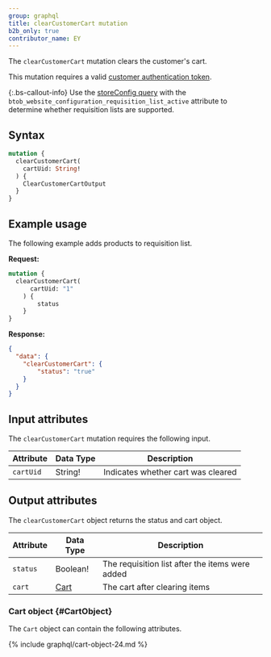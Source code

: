 ```yaml
---
group: graphql
title: clearCustomerCart mutation
b2b_only: true
contributor_name: EY
---
```

The `clearCustomerCart` mutation clears the customer's cart.

This mutation requires a valid [customer authentication token]({{page.baseurl}}/graphql/mutations/generate-customer-token.html).

{:.bs-callout-info}
Use the [storeConfig query]({{page.baseurl}}/graphql/queries/store-config.html) with the `btob_website_configuration_requisition_list_active` attribute to determine whether requisition lists are supported.

## Syntax

```graphql
mutation {
  clearCustomerCart(
    cartUid: String!
  ) {
    ClearCustomerCartOutput
  }
}
```

## Example usage

The following example adds products to requisition list.

**Request:**

``` graphql
mutation {
  clearCustomerCart(
      cartUid: "1"
    ) {
        status
    }
}
```

**Response:**

``` json
{
  "data": {
    "clearCustomerCart": {
        "status": "true"
    }
  }
}
```

## Input attributes

The `clearCustomerCart` mutation requires the following input.

Attribute |  Data Type | Description
--- | --- | ---
`cartUid`| String! | Indicates whether cart was cleared

## Output attributes

The `clearCustomerCart` object returns the status and cart object.

Attribute |  Data Type | Description
--- | --- | ---
`status` | Boolean! | The requisition list after the items were added
`cart` | [Cart](#CartObject) | The cart after clearing items

### Cart object {#CartObject}

The `Cart` object can contain the following attributes.

{% include graphql/cart-object-24.md %}